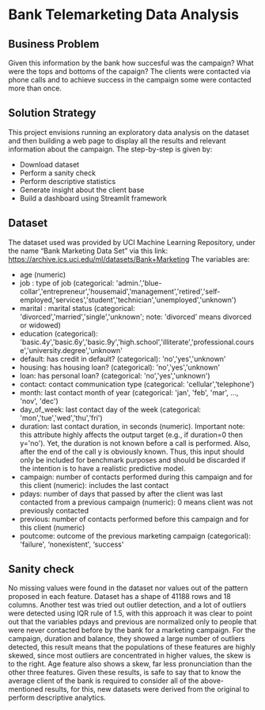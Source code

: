# Bank Telemarketing Data Analysis

## Business Problem

  Given this information by the bank how succesful was the campaign? What were the tops and bottoms of the capaign? The clients were contacted via phone calls and to achieve success in the campaign some were contacted more than once.

## Solution Strategy
  This project envisions running an exploratory data analysis on the dataset and then building a web page to display all the results and relevant information about the campaign.
  The step-by-step is given by:
- Download dataset
- Perform a sanity check
- Perform descriptive statistics
- Generate insight about the client base
- Build a dashboard using Streamlit framework

## Dataset
  The dataset used was provided by UCI Machine Learning Repository, under the name “Bank Marketing Data Set” via this link: https://archive.ics.uci.edu/ml/datasets/Bank+Marketing
The variables are:
- age (numeric)
- job : type of job (categorical: 'admin.','blue-collar','entrepreneur','housemaid','management','retired','self-employed,'services','student','technician','unemployed','unknown')
- marital : marital status (categorical: 'divorced','married','single','unknown'; note: 'divorced' means divorced or widowed)
- education (categorical): 'basic.4y','basic.6y','basic.9y','high.school','illiterate','professional.course','university.degree','unknown'
- default: has credit in default? (categorical): 'no','yes','unknown'
- housing: has housing loan? (categorical): 'no','yes','unknown'
- loan: has personal loan? (categorical: 'no','yes','unknown')
- contact: contact communication type (categorical: 'cellular','telephone')
- month: last contact month of year (categorical: 'jan', 'feb', 'mar', ..., 'nov', 'dec')
- day_of_week: last contact day of the week (categorical: 'mon','tue','wed','thu','fri')
- duration: last contact duration, in seconds (numeric). Important note: this attribute highly affects the output target (e.g., if duration=0 then y='no'). Yet, the duration is not known before a call is performed. Also, after the end of the call y is obviously known. Thus, this input should only be included for benchmark purposes and should be discarded if the intention is to have a realistic predictive model.
- campaign: number of contacts performed during this campaign and for this client (numeric): includes the last contact
- pdays: number of days that passed by after the client was last contacted from a previous campaign (numeric): 0 means client was not previously contacted
- previous: number of contacts performed before this campaign and for this client (numeric)
- poutcome: outcome of the previous marketing campaign (categorical): 'failure', ‘nonexistent', ‘success'

## Sanity check
  No missing values were found in the dataset nor values out of the pattern proposed in each feature. Dataset has a shape of 41188 rows and 18 columns.
  Another test was tried out outlier detection, and a lot of outliers were detected using IQR rule of 1.5, with this approach it was clear to point out that the variables pdays and previous are normalized only to people that were never contacted before by the bank for a marketing campaign.
  For the campaign, duration and balance, they showed a large number of outliers detected, this result means that the populations of these features are highly skewed, since most outliers are concentrated in higher values, the skew is to the right. Age feature also shows a skew, far less pronunciation than the other three features.
  Given these results, is safe to say that to know the average client of the bank is required to consider all of the above-mentioned results, for this, new datasets were derived from the original to perform descriptive analytics.

